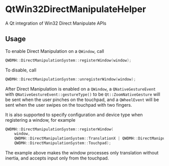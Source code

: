 # QtWin32DirectManipulateHelper

A Qt integration of Win32 Direct Manipulate APIs

## Usage

To enable Direct Manipulation on a `QWindow`, call

```c++
QWDMH::DirectManipulationSystem::registerWindow(window);
```

To disable, call

```c++
QWDMH::DirectManipulationSystem::unregisterWindow(window);
```

After Direct Manipulation is enabled on a `QWindow`, a `QNativeGestureEvent` with `QNativeGestureEvent::gestureType()` to be `Qt::ZoomNativeGesture` will be sent when the user pinches on the touchpad, and a `QWheelEvent` will be sent when the user swipes on the touchpad with two fingers.

It is also supported to specify configuration and device type when registering a window, for example

```c++
QWDMH::DirectManipulationSystem::registerWindow(
    window,
    QWDMH::DirectManipulationSystem::TranslationX | QWDMH::DirectManipulationSystem::TranslationY,
    QWDMH::DirectManipulationSystem::Touchpad);
```

The example above makes the window processes only translation without inertia, and accepts input only from the touchpad.